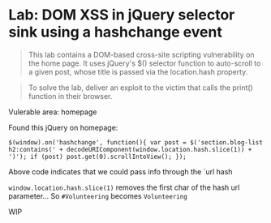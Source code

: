 # Lab: DOM XSS in jQuery selector sink using a hashchange event

 >This lab contains a DOM-based cross-site scripting vulnerability on the home page. It uses jQuery's $() selector function to auto-scroll to a given post, whose title is passed via the location.hash property.

>To solve the lab, deliver an exploit to the victim that calls the print() function in their browser. 

Vulerable area: homepage

Found this jQuery on homepage:

`$(window).on('hashchange', function(){
    var post = $('section.blog-list h2:contains(' + decodeURIComponent(window.location.hash.slice(1)) + ')');
    if (post) post.get(0).scrollIntoView();
});`

Above code indicates that we could pass info through the `url hash

`window.location.hash.slice(1)` removes the first char of the hash url parameter... So `#Volunteering` becomes `Volunteering`

WIP